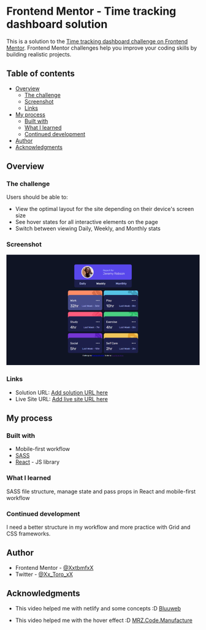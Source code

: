 # Frontend Mentor - Time tracking dashboard solution

This is a solution to the [Time tracking dashboard challenge on Frontend Mentor](https://www.frontendmentor.io/challenges/time-tracking-dashboard-UIQ7167Jw). Frontend Mentor challenges help you improve your coding skills by building realistic projects.

## Table of contents

- [Overview](#overview)
  - [The challenge](#the-challenge)
  - [Screenshot](#screenshot)
  - [Links](#links)
- [My process](#my-process)
  - [Built with](#built-with)
  - [What I learned](#what-i-learned)
  - [Continued development](#continued-development)
- [Author](#author)
- [Acknowledgments](#acknowledgments)

## Overview

### The challenge

Users should be able to:

- View the optimal layout for the site depending on their device's screen size
- See hover states for all interactive elements on the page
- Switch between viewing Daily, Weekly, and Monthly stats

### Screenshot

![:D](./Screenshot_1.png)

### Links

- Solution URL: [Add solution URL here](https://github.com/XxtbmfxX/front-mentor-01-solution)
- Live Site URL: [Add live site URL here](https://angry-beaver-95e2d5.netlify.app/)

## My process

### Built with

- Mobile-first workflow
- [SASS](https://sass-lang.com/)
- [React](https://reactjs.org/) - JS library

### What I learned

SASS file structure, manage state and pass props in React and mobile-first workflow

### Continued development

I need a better structure in my workflow and more practice with Grid and CSS frameworks.

## Author

- Frontend Mentor - [@XxtbmfxX](https://www.frontendmentor.io/profile/XxtbmfxX)
- Twitter - [@Xx_Toro_xX](https://twitter.com/Xx_Toro_xX)

## Acknowledgments

- This video helped me with netlify and some concepts :D
  [Bluuweb](https://www.youtube.com/watch?v=Xe_qNR1mmCg&t=229s)

- This video helped me with the hover effect :D
  [MRZ.Code.Manufacture](https://www.youtube.com/watch?v=AtWjtiayOsI&t=393s)

